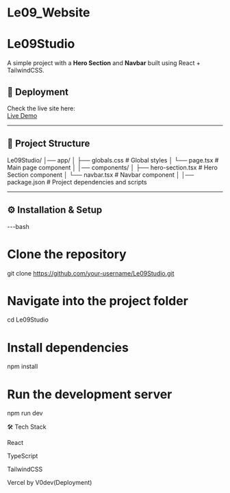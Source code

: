 # Le09_Website
# Le09Studio

A simple project with a **Hero Section** and **Navbar** built using React + TailwindCSS.

## 🚀 Deployment
Check the live site here:  
[Live Demo](https://v0-hero-and-navbar-recreation.vercel.app/)

---

## 📂 Project Structure

Le09Studio/
│── app/
│ ├── globals.css # Global styles
│ └── page.tsx # Main page component
│
│── components/
│ ├── hero-section.tsx # Hero Section component
│ └── navbar.tsx # Navbar component
│
│── package.json # Project dependencies and scripts

---

## ⚙️ Installation & Setup

---bash
# Clone the repository
git clone https://github.com/your-username/Le09Studio.git

# Navigate into the project folder
cd Le09Studio

# Install dependencies
npm install

# Run the development server
npm run dev

🛠️ Tech Stack

React

TypeScript

TailwindCSS

Vercel by V0dev(Deployment)

